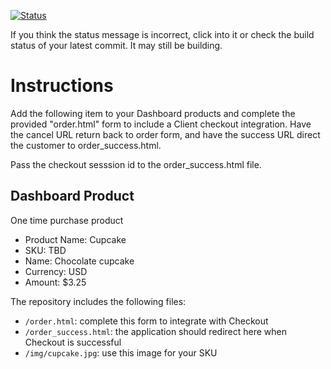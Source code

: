 [![Status](https://img.shields.io/badge/status-SUBMITTABLE%20COMMIT:%20c65f4fa4fc2f0f1f55866f8f68f38b2ec587efb1-brightgreen.svg)](https://github.com/andremcb/bakery_scaffold_AApE3fQi8zR0pcdo/commit/c65f4fa4fc2f0f1f55866f8f68f38b2ec587efb1)










































































































If you think the status message is incorrect, click into it or check the build status of your latest commit. It may still be building.

# Instructions 

Add the following item to your Dashboard products and complete the provided "order.html" form to include a Client checkout integration. Have the cancel URL return back to order form, and have the success URL direct the customer to order_success.html. 

Pass the checkout sesssion id to the order_success.html file.

## Dashboard Product
One time purchase product
* Product Name: Cupcake
* SKU: TBD
* Name: Chocolate cupcake
* Currency: USD
* Amount: $3.25

The repository includes the following files:
* `/order.html`: complete this form to integrate with Checkout
* `/order_success.html`: the application should redirect here when Checkout is successful
* `/img/cupcake.jpg`: use this image for your SKU

